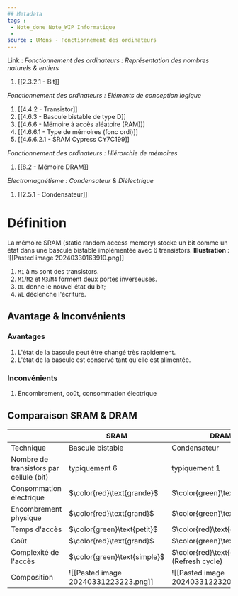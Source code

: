 ```yaml
---
## Metadata
tags : 
 - Note_done Note_WIP Informatique
 - 
source : UMons - Fonctionnement des ordinateurs
---
```


Link :
_Fonctionnement des ordinateurs : Représentation des nombres naturels & entiers_
1. [[2.3.2.1 - Bit]]

_Fonctionnement des ordinateurs : Eléments de conception logique_
1. [[4.4.2 - Transistor]]
1. [[4.6.3 - Bascule bistable de type D]] 
2. [[4.6.6 - Mémoire à accès aléatoire (RAM)]]
3. [[4.6.6.1 - Type de mémoires (fonc ordi)]] 
4. [[4.6.6.2.1 - SRAM Cypress CY7C199]]

_Fonctionnement des ordinateurs : Hiérarchie de mémoires_
1. [[8.2 - Mémoire DRAM]]

_Electromagnétisme : Condensateur & Diélectrique_
1. [[2.5.1 - Condensateur]]

# Définition
La mémoire SRAM (static random access memory) stocke un bit comme un état dans une bascule bistable implémentée avec 6 transistors.
**Illustration** : ![[Pasted image 20240330163910.png]]
1. `M1` à `M6` sont des transistors. 
2. `M1`/`M2` et `M3`/`M4` forment deux portes inverseuses. 
3. `BL` donne le nouvel état du bit; 
4. `WL` déclenche l'écriture. 

## Avantage & Inconvénients
### Avantages
1. L'état de la bascule peut être changé très rapidement. 
2. L'état de la bascule est conservé tant qu'elle est alimentée.

### Inconvénients
1. Encombrement, coût, consommation électrique

## Comparaison SRAM & DRAM
|                                         | SRAM                                 | DRAM                                         |
| --------------------------------------- | ------------------------------------ | -------------------------------------------- |
| Technique                               | Bascule bistable                     | Condensateur                                 |
| Nombre de transistors par cellule (bit) | typiquement 6                        | typiquement 1                                |
| Consommation électrique                 | $\color{red}\text{grande}$           | $\color{green}\text{petite}$                 |
| Encombrement physique                   | $\color{red}\text{grand}$            | $\color{green}\text{petit}$                  |
| Temps d'accès                           | $\color{green}\text{petit}$          | $\color{red}\text{grand}$                    |
| Coût                                    | $\color{red}\text{grand}$            | $\color{green}\text{petit}$                  |
| Complexité de l'accès                   | $\color{green}\text{simple}$         | $\color{red}\text{complexe}$ (Refresh cycle) |
| Composition                             | ![[Pasted image 20240331223223.png]] | ![[Pasted image 20240331223207.png]]         |
